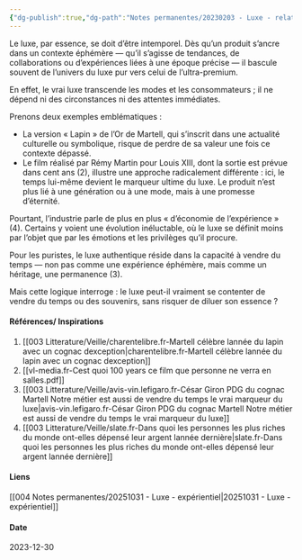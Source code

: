 ```yaml
---
{"dg-publish":true,"dg-path":"Notes permanentes/20230203 - Luxe - relation avec le temps.md","permalink":"/notes-permanentes/20230203-luxe-relation-avec-le-temps/","dgPassFrontmatter":true}
---
```


Le luxe, par essence, se doit d’être intemporel. 
Dès qu’un produit s’ancre dans un contexte éphémère — qu’il s’agisse de tendances, de collaborations ou d’expériences liées à une époque précise — il bascule souvent de l’univers du luxe pur vers celui de l’ultra-premium. 

En effet, le vrai luxe transcende les modes et les consommateurs ; il ne dépend ni des circonstances ni des attentes immédiates.

Prenons deux exemples emblématiques :
- La version « Lapin » de l’Or de Martell, qui s’inscrit dans une actualité culturelle ou symbolique, risque de perdre de sa valeur une fois ce contexte dépassé.
- Le film réalisé par Rémy Martin pour Louis XIII, dont la sortie est prévue dans cent ans (2), illustre une approche radicalement différente : ici, le temps lui-même devient le marqueur ultime du luxe. Le produit n’est plus lié à une génération ou à une mode, mais à une promesse d’éternité.

Pourtant, l’industrie parle de plus en plus « d’économie de l’expérience » (4). Certains y voient une évolution inéluctable, où le luxe se définit moins par l’objet que par les émotions et les privilèges qu’il procure. 

Pour les puristes, le luxe authentique réside dans la capacité à vendre du temps — non pas comme une expérience éphémère, mais comme un héritage, une permanence (3).

Mais cette logique interroge : le luxe peut-il vraiment se contenter de vendre du temps ou des souvenirs, sans risquer de diluer son essence ? 

#### Références/ Inspirations
1. [[003 Litterature/Veille/charentelibre.fr-Martell célèbre lannée du lapin avec un cognac dexception\|charentelibre.fr-Martell célèbre lannée du lapin avec un cognac dexception]]
2. [[vl-media.fr-Cest quoi 100 years ce film que personne ne verra en salles.pdf]]
3. [[003 Litterature/Veille/avis-vin.lefigaro.fr-César Giron PDG du cognac Martell Notre métier est aussi de vendre du temps le vrai marqueur du luxe\|avis-vin.lefigaro.fr-César Giron PDG du cognac Martell Notre métier est aussi de vendre du temps le vrai marqueur du luxe]]
4. [[003 Litterature/Veille/slate.fr-Dans quoi les personnes les plus riches du monde ont-elles dépensé leur argent lannée dernière\|slate.fr-Dans quoi les personnes les plus riches du monde ont-elles dépensé leur argent lannée dernière]]
#### Liens
[[004 Notes permanentes/20251031 - Luxe - expérientiel\|20251031 - Luxe - expérientiel]]


#### Date
2023-12-30
